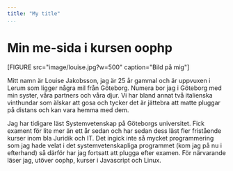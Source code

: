 ```yaml
---
title: "My title"
...
```

Min me-sida i kursen oophp
=========================

[FIGURE src="image/louise.jpg?w=500" caption="Bild på mig"]

Mitt namn är Louise Jakobsson, jag är 25 år gammal och är uppvuxen i Lerum som ligger några mil från Göteborg. Numera bor jag i Göteborg med min syster, våra partners och våra djur. Vi har bland annat två italienska vinthundar som älskar att gosa och tycker det är jättebra att matte pluggar på distans och kan vara hemma med dem.

Jag har tidigare läst Systemvetenskap på Göteborgs universitet. Fick exament för lite mer än ett år sedan och har sedan dess läst fler fristående kurser inom bla Juridik och IT. Det ingick inte så mycket programmering som jag hade velat i det systemvetenskapliga programmet (kom jag på nu i efterhand) så därför har jag fortsatt att plugga efter examen. För närvarande läser jag, utöver oophp, kurser i Javascript och Linux.
